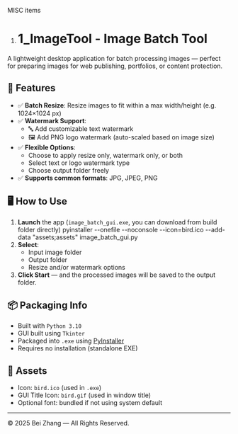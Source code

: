 MISC items
1. # 1_ImageTool - Image Batch Tool 

A lightweight desktop application for batch processing images — perfect for preparing images for web publishing, portfolios, or content protection.

## 🌟 Features

- ✅ **Batch Resize**: Resize images to fit within a max width/height (e.g. 1024×1024 px)
- ✅ **Watermark Support**:
  - 🔤 Add customizable text watermark
  - 🖼️ Add PNG logo watermark (auto-scaled based on image size)
- ✅ **Flexible Options**:
  - Choose to apply resize only, watermark only, or both
  - Select text or logo watermark type
  - Choose output folder freely
- ✅ **Supports common formats**: JPG, JPEG, PNG

## 🖥️ How to Use

1. **Launch** the app (`image_batch_gui.exe`, you can download from build folder directly)
  pyinstaller --onefile --noconsole --icon=bird.ico --add-data "assets;assets" image_batch_gui.py
2. **Select**:
   - Input image folder
   - Output folder
   - Resize and/or watermark options
3. **Click Start** — and the processed images will be saved to the output folder.

## 📦 Packaging Info

- Built with `Python 3.10`
- GUI built using `Tkinter`
- Packaged into `.exe` using [PyInstaller](https://pyinstaller.org)
- Requires no installation (standalone EXE)

## 📁 Assets

- Icon: `bird.ico` (used in `.exe`)
- GUI Title Icon: `bird.gif` (used in window title)
- Optional font: bundled if not using system default

---

© 2025 Bei Zhang — All Rights Reserved.

